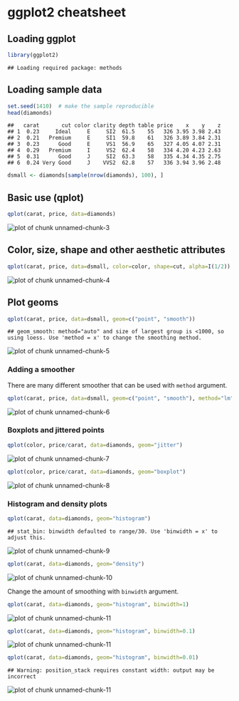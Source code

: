# ggplot2 cheatsheet

## Loading ggplot


```r
library(ggplot2)
```

```
## Loading required package: methods
```

## Loading sample data


```r
set.seed(1410)  # make the sample reproducible
head(diamonds)
```

```
##   carat       cut color clarity depth table price    x    y    z
## 1  0.23     Ideal     E     SI2  61.5    55   326 3.95 3.98 2.43
## 2  0.21   Premium     E     SI1  59.8    61   326 3.89 3.84 2.31
## 3  0.23      Good     E     VS1  56.9    65   327 4.05 4.07 2.31
## 4  0.29   Premium     I     VS2  62.4    58   334 4.20 4.23 2.63
## 5  0.31      Good     J     SI2  63.3    58   335 4.34 4.35 2.75
## 6  0.24 Very Good     J    VVS2  62.8    57   336 3.94 3.96 2.48
```

```r
dsmall <- diamonds[sample(nrow(diamonds), 100), ]
```

## Basic use (qplot)


```r
qplot(carat, price, data=diamonds)
```

![plot of chunk unnamed-chunk-3](figure/unnamed-chunk-3.png) 

## Color, size, shape and other aesthetic attributes


```r
qplot(carat, price, data=dsmall, color=color, shape=cut, alpha=I(1/2))
```

![plot of chunk unnamed-chunk-4](figure/unnamed-chunk-4.png) 

## Plot geoms


```r
qplot(carat, price, data=dsmall, geom=c("point", "smooth"))
```

```
## geom_smooth: method="auto" and size of largest group is <1000, so using loess. Use 'method = x' to change the smoothing method.
```

![plot of chunk unnamed-chunk-5](figure/unnamed-chunk-5.png) 

### Adding a smoother
There are many different smoother that can be used with `method` argument.


```r
qplot(carat, price, data=dsmall, geom=c("point", "smooth"), method="lm")
```

![plot of chunk unnamed-chunk-6](figure/unnamed-chunk-6.png) 

### Boxplots and jittered points


```r
qplot(color, price/carat, data=diamonds, geom="jitter")
```

![plot of chunk unnamed-chunk-7](figure/unnamed-chunk-7.png) 


```r
qplot(color, price/carat, data=diamonds, geom="boxplot")
```

![plot of chunk unnamed-chunk-8](figure/unnamed-chunk-8.png) 

### Histogram and density plots


```r
qplot(carat, data=diamonds, geom="histogram")
```

```
## stat_bin: binwidth defaulted to range/30. Use 'binwidth = x' to adjust this.
```

![plot of chunk unnamed-chunk-9](figure/unnamed-chunk-9.png) 


```r
qplot(carat, data=diamonds, geom="density")
```

![plot of chunk unnamed-chunk-10](figure/unnamed-chunk-10.png) 

Change the amount of smoothing with `binwidth` argument.


```r
qplot(carat, data=diamonds, geom="histogram", binwidth=1)
```

![plot of chunk unnamed-chunk-11](figure/unnamed-chunk-111.png) 

```r
qplot(carat, data=diamonds, geom="histogram", binwidth=0.1)
```

![plot of chunk unnamed-chunk-11](figure/unnamed-chunk-112.png) 

```r
qplot(carat, data=diamonds, geom="histogram", binwidth=0.01)
```

```
## Warning: position_stack requires constant width: output may be incorrect
```

![plot of chunk unnamed-chunk-11](figure/unnamed-chunk-113.png) 
